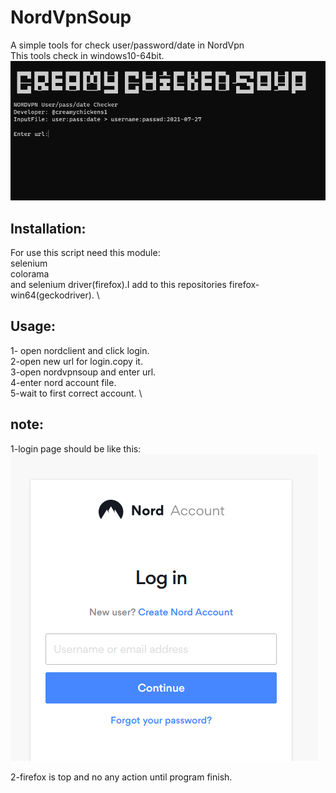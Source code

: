 # NordVpnSoup
A simple tools for check user/password/date in NordVpn \
This tools check in windows10-64bit. \
![alt text](https://github.com/Creamy-Chicken-Soup/NordVpnSoup/blob/main/image/ScreenShot.PNG)



## Installation: 
For use this script need this module: \
selenium \
colorama \
and selenium driver(firefox).I add to this repositories firefox-win64(geckodriver). \

## Usage: 
1- open nordclient and click login. \
2-open new url for login.copy it. \
3-open nordvpnsoup and enter url. \
4-enter nord account file. \
5-wait to first correct account. \

## note: 
1-login page should be like this: \
![alt text](https://github.com/Creamy-Chicken-Soup/NordVpnSoup/blob/main/image/nordvpnlogin.PNG)

2-firefox is top and no any action until program finish.
